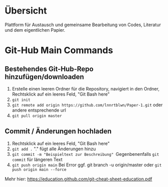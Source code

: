 # Übersicht

Plattform für Austausch und gemeinsame Bearbeitung von Codes, Literatur und dem eigentlichen Papier. 

# Git-Hub Main Commands

## Bestehendes Git-Hub-Repo hinzufügen/downloaden

1. Erstelle einen leeren Ordner für die Repository, navigiert in den Ordner, Rechtsklick auf ein leeres Feld, "Git Bash here"
2. `git init`
3. `git remote add origin https://github.com/lnnrtblwn/Paper-1.git` oder andere entsprechende url
4. `git pull origin master`

## Commit / Änderungen hochladen

1. Rechtsklick auf ein leeres Feld, "Git Bash here"
2. `git add .` "." fügt alle Änderungen hinzu
3. `git commit -m "Beispieltext zur Beschreibung" `Gegenbenenfalls `git commit` für längeren Text
4. `git push origin main` Bei Error ggf. git branch -u origin/master oder `git push origin main --force`

Mehr hier: https://education.github.com/git-cheat-sheet-education.pdf




